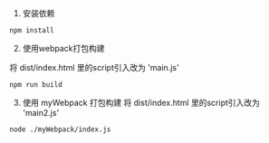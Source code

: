 1. 安装依赖
```
npm install
```

2. 使用webpack打包构建

将 dist/index.html 里的script引入改为 'main.js'

```
npm run build
```


3. 使用 myWebpack 打包构建
将 dist/index.html 里的script引入改为 'main2.js'

```
node ./myWebpack/index.js
```